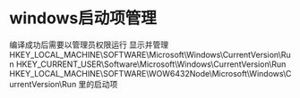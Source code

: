 # windows启动项管理
编译成功后需要以管理员权限运行
显示并管理
HKEY_LOCAL_MACHINE\SOFTWARE\Microsoft\Windows\CurrentVersion\Run
HKEY_CURRENT_USER\Software\Microsoft\Windows\CurrentVersion\Run
HKEY_LOCAL_MACHINE\SOFTWARE\WOW6432Node\Microsoft\Windows\CurrentVersion\Run
里的启动项

